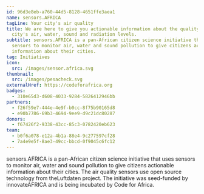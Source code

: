 ```yaml
---
id: 96d3e8eb-a760-44d5-8128-4651ffe3aea1
name: sensors.AFRICA
tagLine: Your city's air quality
title: We are here to give you actionable information about the quality of your
  city's air, water, sound and radiation levels.
subtitle: sensors.AFRICA is a pan-African citizen science initiative that uses
  sensors to monitor air, water and sound pollution to give citizens actionable
  information about their cities.
tag: Initiatives
icon:
  src: /images/sensor.africa.svg
thumbnail:
  src: /images/pesacheck.svg
externalHref: https://codeforafrica.org
badges:
  - 310e65d3-d608-4033-9284-5826412946bb
partners:
  - f26f59e7-444e-4e9f-b0cc-8f75b90165d8
  - e90b7786-69b3-4694-9ee9-d9c21dc80287
donors:
  - f67426f2-9338-43cc-85c3-0782420eb623
team:
  - b0f6a078-e12a-4b1a-88e4-9c277597cf28
  - 7a4e9e5f-8ae3-49cc-bbcd-0f9045c6fc12
---
```


sensors.AFRICA is a pan-African citizen science initiative that uses sensors to monitor air, water and sound pollution to give citizens actionable information about their cities. The air quality sensors use open source technology from theLuftdaten project. The initiative was seed-funded by innovateAFRICA and is being incubated by Code for Africa.
